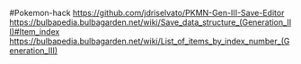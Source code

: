 #Pokemon-hack
https://github.com/jdriselvato/PKMN-Gen-III-Save-Editor
https://bulbapedia.bulbagarden.net/wiki/Save_data_structure_(Generation_III)#Item_index
https://bulbapedia.bulbagarden.net/wiki/List_of_items_by_index_number_(Generation_III)